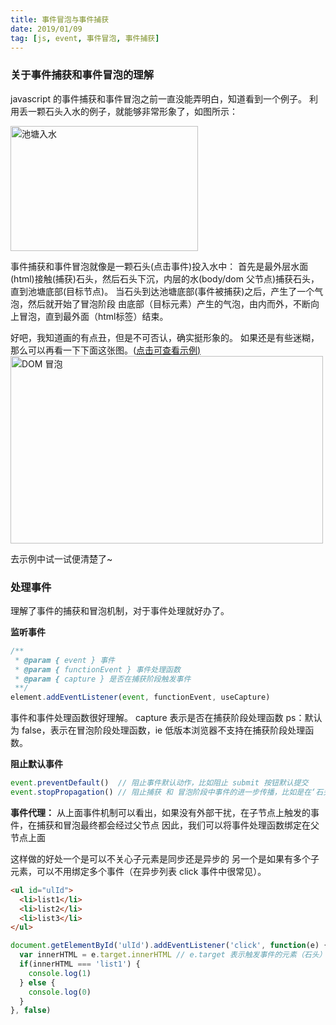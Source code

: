 ```yaml
---
title: 事件冒泡与事件捕获
date: 2019/01/09
tag: [js, event, 事件冒泡, 事件捕获]
---
```


### 关于事件捕获和事件冒泡的理解
javascript 的事件捕获和事件冒泡之前一直没能弄明白，知道看到一个例子。
利用丢一颗石头入水的例子，就能够非常形象了，如图所示：

<img src="http://zhoushirong.github.io/img/event.png" alt="池塘入水" width="300" height="200">

事件捕获和事件冒泡就像是一颗石头(点击事件)投入水中：
首先是最外层水面(html)接触(捕获)石头，然后石头下沉，内层的水(body/dom 父节点)捕获石头，直到池塘底部(目标节点)。
当石头到达池塘底部(事件被捕获)之后，产生了一个气泡，然后就开始了冒泡阶段
由底部（目标元素）产生的气泡，由内而外，不断向上冒泡，直到最外面（html标签）结束。


好吧，我知道画的有点丑，但是不可否认，确实挺形象的。
如果还是有些迷糊，那么可以再看一下下面这张图。(<a href="https://www.epoos.com/demo/event/index.html" target="_blank">点击可查看示例)</a>
<a href="https://www.epoos.com/demo/event/index.html" target="_blank">
  <img src="http://zhoushirong.github.io/img/event2.png" alt="DOM 冒泡" width="500" height="300">
</a>

去示例中试一试便清楚了~

### 处理事件
理解了事件的捕获和冒泡机制，对于事件处理就好办了。

**监听事件**
```javascript
/**
 * @param { event } 事件
 * @param { functionEvent } 事件处理函数
 * @param { capture } 是否在捕获阶段触发事件
 **/
element.addEventListener(event, functionEvent, useCapture)
```
事件和事件处理函数很好理解。
capture 表示是否在捕获阶段处理函数
ps：默认为 false，表示在冒泡阶段处理函数，ie 低版本浏览器不支持在捕获阶段处理函数。

**阻止默认事件**
```javascript
event.preventDefault()  // 阻止事件默认动作，比如阻止 submit 按钮默认提交
event.stopPropagation() // 阻止捕获 和 冒泡阶段中事件的进一步传播，比如是在‘石头’下沉或者‘气泡’冒泡的过程中使之突然消失
```

**事件代理：**
从上面事件机制可以看出，如果没有外部干扰，在子节点上触发的事件，在捕获和冒泡最终都会经过父节点
因此，我们可以将事件处理函数绑定在父节点上面

这样做的好处一个是可以不关心子元素是同步还是异步的
另一个是如果有多个子元素，可以不用绑定多个事件（在异步列表 click 事件中很常见）。
```html
<ul id="ulId">
  <li>list1</li>
  <li>list2</li>
  <li>list3</li>
</ul>
```
```javascript
document.getElementById('ulId').addEventListener('click', function(e) {
  var innerHTML = e.target.innerHTML // e.target 表示触发事件的元素（石头）
  if(innerHTML === 'list1') {
    console.log(1)
  } else {
    console.log(0)
  }
}, false)
```

